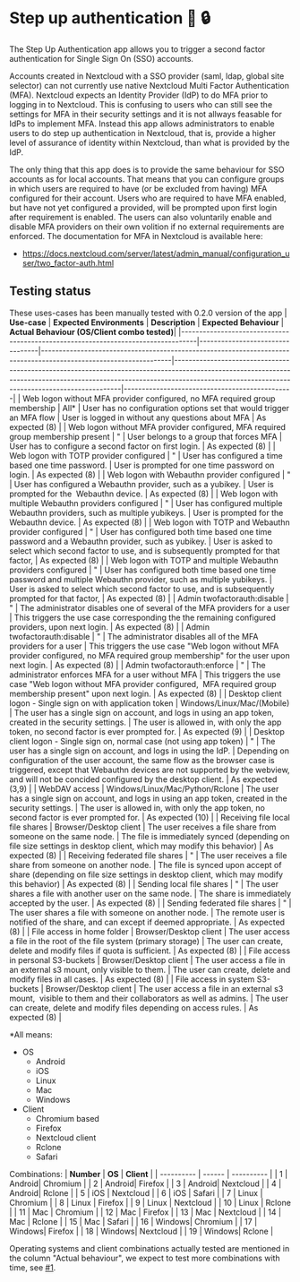 # Step up authentication  	🚀 🔒 

The Step Up Authentication app allows you to trigger a second factor authentication for Single Sign On (SSO)  accounts.

Accounts created in Nextcloud with a SSO provider (saml, ldap, global site selector) can not currently use native Nextcloud Multi Factor Authentication (MFA). Nextcloud expects an Identity Provider (IdP) to do MFA prior to logging in to Nextcloud. This is confusing to users who can still see the settings for MFA in their security settings and it is not allways feasable for IdPs to implement MFA. Instead this app allows administrators to enable users to do step up authentication in Nextcloud, that is, provide a higher level of assurance of identity within Nextcloud, than what is provided by the IdP.

The only thing that this app does is to provide the same behaviour for SSO accounts as for local accounts. That means that you can configure groups in which users are required to have (or be excluded from having) MFA configured for their account. Users who are required to have MFA enabled, but have not yet configured a provided, will be prompted upon first login after requirement is enabled. The users can also voluntarily enable and disable MFA providers on their own volition if no external requirements are enforced. The documentation for MFA in Nextcloud is available here:

* https://docs.nextcloud.com/server/latest/admin_manual/configuration_user/two_factor-auth.html

## Testing status
These uses-cases has been manually tested with 0.2.0 version of the app
| **Use-case**                                                                     | **Expected Environments**       | **Description**                                                                                                  | **Expected Behaviour**                                                                                                                                                                                                    | **Actual Behaviour (OS/Client combo tested)**|
|----------------------------------------------------------------------------------|---------------------------------|------------------------------------------------------------------------------------------------------------------|---------------------------------------------------------------------------------------------------------------------------------------------------------------------------------------------------------------------------|-----------------------------------------------|
| Web logon without MFA provider configured, no MFA required group membership      | All*                            | User has no configuration options set that would trigger an MFA flow                                             | User is logged in without any questions about MFA                                                                                                                                                                         | As expected (8)                               |
| Web logon without MFA provider configured, MFA required group membership present | "                               | User belongs to a group that forces MFA                                                                          | User has to configure a second factor on first login.                                                                                                                                                                     | As expected (8)                               |
| Web logon with TOTP provider configured                                          | "                               | User has configured a time based one time password.                                                              | User is prompted for one time password on login.                                                                                                                                                                          | As expected (8)                               |
| Web logon with Webauthn provider configured                                      | "                               | User has configured a Webauthn provider, such as a yubikey.                                                      | User is prompted for the&nbsp; Webauthn device.                                                                                                                                                                           | As expected (8)                               |
| Web logon with multiple Webauthn providers configured                            | "                               | User has configured multiple Webauthn providers, such as multiple yubikeys.                                      | User is prompted for the&nbsp; Webauthn device.                                                                                                                                                                           | As expected (8)                               |
| Web logon with TOTP and Webauthn provider configured                             | "                               | User has configured both time based one time password and a Webauthn provider, such as yubikey.                  | User is asked to select which second factor to use, and is subsequently prompted for that factor,                                                                                                                         | As expected (8)                               |
| Web logon with TOTP and multiple Webauthn providers configured                   | "                               | User has configured both time based one time password and multiple Webauthn provider, such as multiple yubikeys. | User is asked to select which second factor to use, and is subsequently prompted for that factor,                                                                                                                         | As expected (8)                               |
| Admin twofactorauth:disable                                                      | "                               | The administrator disables one of several of the MFA providers for a user                                        | This triggers the use case corresponding the the remaining configured providers, upon next login.                                                                                                                         | As expected (8)                               |
| Admin twofactorauth:disable                                                      | "                               | The administrator disables all of the MFA providers for a user                                                   | This triggers the use case "Web logon without MFA provider configured, no MFA required group membership" for the user upon next login.                                                                                    | As expected (8)                               |
| Admin twofactorauth:enforce                                                      | "                               | The administrator enforces MFA for a user without MFA                                                            | This triggers the use case "Web logon without MFA provider configured,&nbsp; MFA required group membership present" upon next login.                                                                                      | As expected (8)                               |
| Desktop client logon - Single sign on with application token                     | Windows/Linux/Mac/(Mobile)      | The user has a single sign on account, and logs in using an app token, created in the security settings.         | The user is allowed in, with only the app token, no second factor is ever prompted for.                                                                                                                                   | As expected (9)                               |
| Desktop client logon - Single sign on, normal case (not using app token)         | "                               | The user has a single sign on account, and logs in using the IdP.                                                | Depending on configuration of the user account, the same flow as the browser case is triggered, except that Webauthn devices are not supported by the webview, and will not be concided configured by the desktop client. | As expected (3,9)                             |
| WebDAV access                                                                    | Windows/Linux/Mac/Python/Rclone | The user has a single sign on account, and logs in using an app token, created in the security settings.         | The user is allowed in, with only the app token, no second factor is ever prompted for.                                                                                                                                   | As expected (10)                              |
| Receiving file local file shares                                                 | Browser/Desktop client          | The user receives a file share from someone on the same node.                                                    | The file is immediately synced (depending on file size settings in desktop client, which may modify this behavior)                                                                                                        | As expected (8)                               |
| Receiving federated file shares                                                  | "                               | The user receives a file share from someone on another node.                                                     | The file is synced upon accept of share (depending on file size settings in desktop client, which may modify this behavior)                                                                                               | As expected (8)                               |
| Sending local file shares                                                        | "                               | The user shares a file with another user on the same node.                                                       | The share is immediately accepted by the user.                                                                                                                                                                            | As expected (8)                               |
| Sending federated file shares                                                    | "                               | The user shares a file with someone on another node.                                                             | The remote user is notified of the share, and can except if deemed appropriate.                                                                                                                                           | As expected (8)                               |
| File access in home folder                                                       | Browser/Desktop client          | The user access a file in the root of the file system (primary storage)                                          | The user can create, delete and modify files if quota is sufficient.                                                                                                                                                      | As expected (8)                               |
| File access in personal S3-buckets                                               | Browser/Desktop client          | The user access a file in an external s3 mount, only visible to them.                                            | The user can create, delete and modify files in all cases.                                                                                                                                                                | As expected (8)                               |
| File access in system S3-buckets                                                 | Browser/Desktop client          | The user access a file in an external s3 mount,&nbsp; visible to them and their collaborators as well as admins. | The user can create, delete and modify files depending on access rules.                                                                                                                                                   | As expected (8)                               |

*All means:
* OS
  - Android
  - iOS
  - Linux
  - Mac
  - Windows
* Client
  - Chromium based
  - Firefox
  - Nextcloud client
  - Rclone
  - Safari

Combinations:
| **Number** | **OS** | **Client** |
| ---------- | ------ | ---------- |
| 1          | Android| Chromium   |
| 2          | Android| Firefox    |
| 3          | Android| Nextcloud  |
| 4          | Android| Rclone     |
| 5          | iOS    | Nextcloud  |
| 6          | iOS    | Safari     |
| 7          | Linux  | Chromium   |
| 8          | Linux  | Firefox    |
| 9          | Linux  | Nextcloud  |
| 10         | Linux  | Rclone     |
| 11         | Mac    | Chromium   |
| 12         | Mac    | Firefox    |
| 13         | Mac    | Nextcloud  |
| 14         | Mac    | Rclone     |
| 15         | Mac    | Safari     |
| 16         | Windows| Chromium   |
| 17         | Windows| Firefox    |
| 18         | Windows| Nextcloud  |
| 19         | Windows| Rclone     |

 
Operating systems and client combinations actually tested are mentioned in the column "Actual behaviour", we expect to test more combinations with time, see [#1](https://github.com/SUNET/nextcloud-stepupauth/issues/1).
